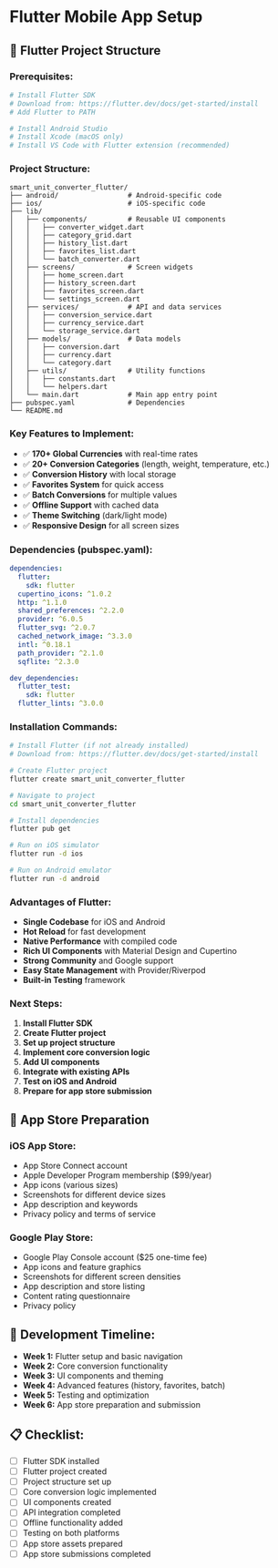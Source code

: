# Flutter Mobile App Setup

## 🚀 **Flutter Project Structure**

### **Prerequisites:**
```bash
# Install Flutter SDK
# Download from: https://flutter.dev/docs/get-started/install
# Add Flutter to PATH

# Install Android Studio
# Install Xcode (macOS only)
# Install VS Code with Flutter extension (recommended)
```

### **Project Structure:**
```
smart_unit_converter_flutter/
├── android/                 # Android-specific code
├── ios/                     # iOS-specific code
├── lib/
│   ├── components/          # Reusable UI components
│   │   ├── converter_widget.dart
│   │   ├── category_grid.dart
│   │   ├── history_list.dart
│   │   ├── favorites_list.dart
│   │   └── batch_converter.dart
│   ├── screens/             # Screen widgets
│   │   ├── home_screen.dart
│   │   ├── history_screen.dart
│   │   ├── favorites_screen.dart
│   │   └── settings_screen.dart
│   ├── services/            # API and data services
│   │   ├── conversion_service.dart
│   │   ├── currency_service.dart
│   │   └── storage_service.dart
│   ├── models/              # Data models
│   │   ├── conversion.dart
│   │   ├── currency.dart
│   │   └── category.dart
│   ├── utils/               # Utility functions
│   │   ├── constants.dart
│   │   └── helpers.dart
│   └── main.dart            # Main app entry point
├── pubspec.yaml             # Dependencies
└── README.md
```

### **Key Features to Implement:**
- ✅ **170+ Global Currencies** with real-time rates
- ✅ **20+ Conversion Categories** (length, weight, temperature, etc.)
- ✅ **Conversion History** with local storage
- ✅ **Favorites System** for quick access
- ✅ **Batch Conversions** for multiple values
- ✅ **Offline Support** with cached data
- ✅ **Theme Switching** (dark/light mode)
- ✅ **Responsive Design** for all screen sizes

### **Dependencies (pubspec.yaml):**
```yaml
dependencies:
  flutter:
    sdk: flutter
  cupertino_icons: ^1.0.2
  http: ^1.1.0
  shared_preferences: ^2.2.0
  provider: ^6.0.5
  flutter_svg: ^2.0.7
  cached_network_image: ^3.3.0
  intl: ^0.18.1
  path_provider: ^2.1.0
  sqflite: ^2.3.0

dev_dependencies:
  flutter_test:
    sdk: flutter
  flutter_lints: ^3.0.0
```

### **Installation Commands:**
```bash
# Install Flutter (if not already installed)
# Download from: https://flutter.dev/docs/get-started/install

# Create Flutter project
flutter create smart_unit_converter_flutter

# Navigate to project
cd smart_unit_converter_flutter

# Install dependencies
flutter pub get

# Run on iOS simulator
flutter run -d ios

# Run on Android emulator
flutter run -d android
```

### **Advantages of Flutter:**
- **Single Codebase** for iOS and Android
- **Hot Reload** for fast development
- **Native Performance** with compiled code
- **Rich UI Components** with Material Design and Cupertino
- **Strong Community** and Google support
- **Easy State Management** with Provider/Riverpod
- **Built-in Testing** framework

### **Next Steps:**
1. **Install Flutter SDK**
2. **Create Flutter project**
3. **Set up project structure**
4. **Implement core conversion logic**
5. **Add UI components**
6. **Integrate with existing APIs**
7. **Test on iOS and Android**
8. **Prepare for app store submission**

## 📱 **App Store Preparation**

### **iOS App Store:**
- App Store Connect account
- Apple Developer Program membership ($99/year)
- App icons (various sizes)
- Screenshots for different device sizes
- App description and keywords
- Privacy policy and terms of service

### **Google Play Store:**
- Google Play Console account ($25 one-time fee)
- App icons and feature graphics
- Screenshots for different screen densities
- App description and store listing
- Content rating questionnaire
- Privacy policy

## 🎯 **Development Timeline:**
- **Week 1:** Flutter setup and basic navigation
- **Week 2:** Core conversion functionality
- **Week 3:** UI components and theming
- **Week 4:** Advanced features (history, favorites, batch)
- **Week 5:** Testing and optimization
- **Week 6:** App store preparation and submission

## 📋 **Checklist:**
- [ ] Flutter SDK installed
- [ ] Flutter project created
- [ ] Project structure set up
- [ ] Core conversion logic implemented
- [ ] UI components created
- [ ] API integration completed
- [ ] Offline functionality added
- [ ] Testing on both platforms
- [ ] App store assets prepared
- [ ] App store submissions completed
